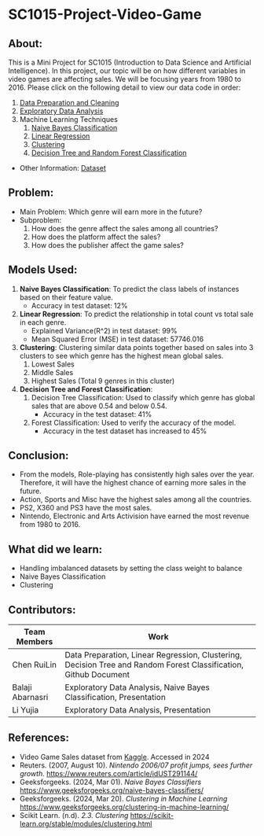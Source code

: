 # SC1015-Project-Video-Game
## About:
This is a Mini Project for SC1015 (Introduction to Data Science and Artificial Intelligence). In this project, our topic will be on how different variables in video games are affecting sales. We will be focusing years from 1980 to 2016. Please click on the following detail to view our data code in order:
1. [Data Preparation and Cleaning](https://github.com/RuiLinnnn/SC1015-Project-Video-Game/blob/main/Data%20Preparation%20and%20Cleaning.ipynb)
2. [Exploratory Data Analysis](https://github.com/RuiLinnnn/SC1015-Project-Video-Game/blob/main/Exploratory%20Data%20Analysis.ipynb)
3. Machine Learning Techniques
   1. [Naive Bayes Classification](https://github.com/RuiLinnnn/SC1015-Project-Video-Game/blob/main/Naive%20Bayes%20Classification.ipynb)
   2. [Linear Regression](https://github.com/RuiLinnnn/SC1015-Project-Video-Game/blob/main/Linear%20Regression.ipynb)
   3. [Clustering](https://github.com/RuiLinnnn/SC1015-Project-Video-Game/blob/main/Clustering.ipynb)
   4. [Decision Tree and Random Forest Classification](https://github.com/RuiLinnnn/SC1015-Project-Video-Game/blob/main/Decision%20Tree%20%26%20Random%20Forest%20Classification.ipynb)
* Other Information: [Dataset](https://github.com/RuiLinnnn/SC1015-Project-Video-Game/tree/main/Dataset)
## Problem:
* Main Problem: Which genre will earn more in the future?
* Subproblem:
  1. How does the genre affect the sales among all countries?
  2. How does the platform affect the sales?
  3. How does the publisher affect the game sales?
## Models Used:
1. **Naive Bayes Classification**: To predict the class labels of instances based on their feature value.
   * Accuracy in test dataset: 12%
2. **Linear Regression**: To predict the relationship in total count vs total sale in each genre.
   * Explained Variance(R^2) in test dataset: 99%
   * Mean Squared Error (MSE) in test dataset: 57746.016
3. **Clustering**: Clustering similar data points together based on sales into 3 clusters to see which genre has the highest mean global sales.
   1. Lowest Sales
   2. Middle Sales
   3. Highest Sales (Total 9 genres in this cluster)
4. **Decision Tree and Forest Classification**: 
   1. Decision Tree Classification: Used to classify which genre has global sales that are above 0.54 and below 0.54.
      * Accuracy in the test dataset: 41%
   2. Forest Classification: Used to verify the accuracy of the model.
      * Accuracy in the test dataset has increased to 45%
## Conclusion:
* From the models, Role-playing has consistently high sales over the year. Therefore, it will have the highest chance of earning more sales in the future.
* Action, Sports and Misc have the highest sales among all the countries.
* PS2, X360 and PS3 have the most sales.
* Nintendo, Electronic and Arts Activision have earned the most revenue from 1980 to 2016.
## What did we learn:
* Handling imbalanced datasets by setting the class weight to balance
* Naive Bayes Classification
* Clustering
## Contributors:
| Team Members | Work |
| -------- | -------- |
| Chen RuiLin | Data Preparation, Linear Regression, Clustering, Decision Tree and Random Forest Classification, Github Document |
| Balaji Abarnasri | Exploratory Data Analysis, Naive Bayes Classification, Presentation |
| Li Yujia | Exploratory Data Analysis, Presentation |

## References:
* Video Game Sales dataset from [Kaggle](https://www.kaggle.com/datasets/gregorut/videogamesales). Accessed in 2024
* Reuters. (2007, August 10). *Nintendo 2006/07 profit jumps, sees further growth*. <https://www.reuters.com/article/idUST291144/>
* Geeksforgeeks. (2024, Mar 01). *Naive Bayes Classifiers* <https://www.geeksforgeeks.org/naive-bayes-classifiers/>
* Geeksforgeeks. (2024, Mar 20). *Clustering in Machine Learning* <https://www.geeksforgeeks.org/clustering-in-machine-learning/>
* Scikit Learn. (n.d). *2.3. Clustering* <https://scikit-learn.org/stable/modules/clustering.html>

